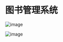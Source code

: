 # 图书管理系统

![image](https://github.com/123empty/1/assets/114404945/35ce380c-0f2f-4945-898a-502c70ed81b5)

![image](https://github.com/123empty/1/assets/114404945/da7502e3-eba7-4bc0-b80e-1d523beb9901)

